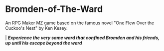 # Bromden-of-The-Ward
An RPG Maker MZ game based on the famous novel "One Flew Over the Cuckoo's Nest" by Ken Kesey.

| ***Experience the very same ward that confined Bromden and his friends, up until his escape beyond the ward***
